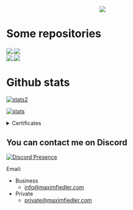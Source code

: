 <p align="center">
  <a href="https://github.com/MaximFiedler">
    
</p>

<p align="center">
  <a href="https://github.com/MaximFiedler">
    <img src="https://readme-typing-svg.demolab.com/?lines=Hi my name is Maxim%20;%20I%20like%20Java :D;Join my server%20nextfight.net :)&font=Arial%20Code&center=true&width=440&height=45&color=31D6F4&vCenter=true&pause=1100&size=25" /></a>
</p>

# Some repositories

<a href="https://github.com/MaximFiedler/FancyPhysics">
  <img align="center" src="https://denvercoder1-github-readme-stats.vercel.app/api/pin/?username=MaximFiedler&repo=FancyPhysics&theme=react&bg_color=1F222E&title_color=31D6F4&hide_border=true&icon_color=F8D866&show_icons=true" />
</a>
<a href="https://github.com/NextFightNetwork/NextApply">
  <img align="center" src="https://denvercoder1-github-readme-stats.vercel.app/api/pin/?username=NextFightNetwork&repo=NextApply&theme=react&bg_color=1F222E&title_color=31D6F4&hide_border=true&icon_color=F8D866&show_icons=true" />
</a>
<br>
<a href="https://github.com/MaximFiedler/code-compile-bot">
  <img align="center" src="https://denvercoder1-github-readme-stats.vercel.app/api/pin/?username=MaximFiedler&repo=code-compile-bot&theme=react&bg_color=1F222E&title_color=31D6F4&hide_border=true&icon_color=F8D866&show_icons=true" />
</a>
<a href="https://github.com/MaximFiedler/about-me">
  <img align="center" src="https://denvercoder1-github-readme-stats.vercel.app/api/pin/?username=MaximFiedler&repo=about-me&theme=react&bg_color=1F222E&title_color=31D6F4&hide_border=true&icon_color=F8D866&show_icons=true" />
</a>

# Github stats
<p align="left">
  <a href="https://github.com/MaximFiedler">
    <img src="https://github-readme-stats.vercel.app/api/top-langs/?username=MaximFiedler&layout=compact&theme=tokyonight&show_icons=true" alt="stats2" /></a>
</p>
<p align="left">
  <a href="https://github.com/MaximFiedler">
    <img src="https://github-readme-stats.vercel.app/api?username=MaximFiedler&theme=tokyonight&show_icons=true&layout=compact&hide=contribs,prs" alt="stats" /></a>
</p>

<details>
  <summary>Certificates</summary>
  
  <a href="https://www.sololearn.com/certificates/CC-RHXTSV1H">
<img src="https://api2.sololearn.com/v2/certificates/CC-RHXTSV1H/image/jpg" width="400"/>
    </a>
      <a href="https://www.sololearn.com/certificates/CC-O50CRXKE">
<img src="https://api2.sololearn.com/v2/certificates/CC-O50CRXKE/image/jpg" width="400"/>
    </a>
<br>
</details>


## You can contact me on Discord
[![Discord Presence](https://lanyard.cnrad.dev/api/759334613335670805)](https://discord.com/users/759334613335670805)

Email:
- Business
  - info@maximfiedler.com
- Private
  - private@maximfiedler.com
